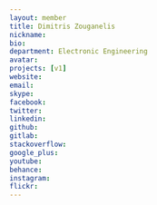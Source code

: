 ```yaml
---
layout: member
title: Dimitris Zouganelis
nickname:
bio:
department: Electronic Engineering
avatar:
projects: [v1]
website:
email:
skype:
facebook:
twitter:
linkedin:
github:
gitlab:
stackoverflow:
google_plus:
youtube:
behance:
instagram:
flickr:
---
```


